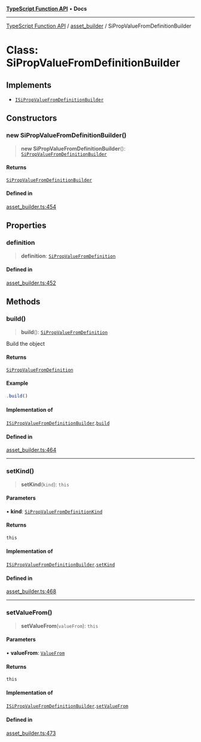 [**TypeScript Function API**](../../README.md) • **Docs**

***

[TypeScript Function API](../../README.md) / [asset\_builder](../README.md) / SiPropValueFromDefinitionBuilder

# Class: SiPropValueFromDefinitionBuilder

## Implements

- [`ISiPropValueFromDefinitionBuilder`](../interfaces/ISiPropValueFromDefinitionBuilder.md)

## Constructors

### new SiPropValueFromDefinitionBuilder()

> **new SiPropValueFromDefinitionBuilder**(): [`SiPropValueFromDefinitionBuilder`](SiPropValueFromDefinitionBuilder.md)

#### Returns

[`SiPropValueFromDefinitionBuilder`](SiPropValueFromDefinitionBuilder.md)

#### Defined in

[asset\_builder.ts:454](https://github.com/systeminit/si/blob/main/bin/lang-js/src/asset_builder.ts#L454)

## Properties

### definition

> **definition**: [`SiPropValueFromDefinition`](../interfaces/SiPropValueFromDefinition.md)

#### Defined in

[asset\_builder.ts:452](https://github.com/systeminit/si/blob/main/bin/lang-js/src/asset_builder.ts#L452)

## Methods

### build()

> **build**(): [`SiPropValueFromDefinition`](../interfaces/SiPropValueFromDefinition.md)

Build the object

#### Returns

[`SiPropValueFromDefinition`](../interfaces/SiPropValueFromDefinition.md)

#### Example

```ts
.build()
```

#### Implementation of

[`ISiPropValueFromDefinitionBuilder`](../interfaces/ISiPropValueFromDefinitionBuilder.md).[`build`](../interfaces/ISiPropValueFromDefinitionBuilder.md#build)

#### Defined in

[asset\_builder.ts:464](https://github.com/systeminit/si/blob/main/bin/lang-js/src/asset_builder.ts#L464)

***

### setKind()

> **setKind**(`kind`): `this`

#### Parameters

• **kind**: [`SiPropValueFromDefinitionKind`](../type-aliases/SiPropValueFromDefinitionKind.md)

#### Returns

`this`

#### Implementation of

[`ISiPropValueFromDefinitionBuilder`](../interfaces/ISiPropValueFromDefinitionBuilder.md).[`setKind`](../interfaces/ISiPropValueFromDefinitionBuilder.md#setkind)

#### Defined in

[asset\_builder.ts:468](https://github.com/systeminit/si/blob/main/bin/lang-js/src/asset_builder.ts#L468)

***

### setValueFrom()

> **setValueFrom**(`valueFrom`): `this`

#### Parameters

• **valueFrom**: [`ValueFrom`](../interfaces/ValueFrom.md)

#### Returns

`this`

#### Implementation of

[`ISiPropValueFromDefinitionBuilder`](../interfaces/ISiPropValueFromDefinitionBuilder.md).[`setValueFrom`](../interfaces/ISiPropValueFromDefinitionBuilder.md#setvaluefrom)

#### Defined in

[asset\_builder.ts:473](https://github.com/systeminit/si/blob/main/bin/lang-js/src/asset_builder.ts#L473)
